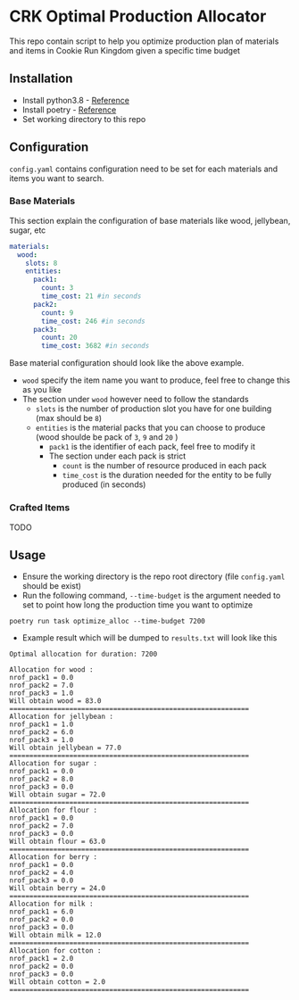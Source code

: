 # CRK Optimal Production Allocator

This repo contain script to help you optimize production plan of materials and items in Cookie Run Kingdom given a specific time budget

## Installation

- Install python3.8 - [Reference](https://realpython.com/installing-python/)
- Install poetry - [Reference](https://python-poetry.org/docs/)
- Set working directory to this repo

## Configuration

`config.yaml` contains configuration need to be set for each materials and items you want to search.

### Base Materials

This section explain the configuration of base materials like wood, jellybean, sugar, etc

```yaml
materials:
  wood:
    slots: 8
    entities:
      pack1:
        count: 3
        time_cost: 21 #in seconds
      pack2:
        count: 9
        time_cost: 246 #in seconds
      pack3:
        count: 20
        time_cost: 3682 #in seconds
```

Base material configuration should look like the above example.

- `wood` specify the item name you want to produce, feel free to change this as you like
- The section under `wood` however need to follow the standards
  - `slots` is the number of production slot you have for one building (max should be `8`)
  - `entities` is the material packs that you can choose to produce (wood shoulde be pack of `3`, `9` and `20` )
    - `pack1` is the identifier of each pack, feel free to modify it
    - The section under each pack is strict
      - `count` is the number of resource produced in each pack
      - `time_cost` is the duration needed for the entity to be fully produced (in seconds)

### Crafted Items

TODO

## Usage

- Ensure the working directory is the repo root directory (file `config.yaml` should be exist)
- Run the following command, `--time-budget` is the argument needed to set to point how long the production time you want to optimize

```shell
poetry run task optimize_alloc --time-budget 7200
```

- Example result which will be dumped to `results.txt` will look like this

```
Optimal allocation for duration: 7200

Allocation for wood :
nrof_pack1 = 0.0
nrof_pack2 = 7.0
nrof_pack3 = 1.0
Will obtain wood = 83.0
============================================================
Allocation for jellybean :
nrof_pack1 = 1.0
nrof_pack2 = 6.0
nrof_pack3 = 1.0
Will obtain jellybean = 77.0
============================================================
Allocation for sugar :
nrof_pack1 = 0.0
nrof_pack2 = 8.0
nrof_pack3 = 0.0
Will obtain sugar = 72.0
============================================================
Allocation for flour :
nrof_pack1 = 0.0
nrof_pack2 = 7.0
nrof_pack3 = 0.0
Will obtain flour = 63.0
============================================================
Allocation for berry :
nrof_pack1 = 0.0
nrof_pack2 = 4.0
nrof_pack3 = 0.0
Will obtain berry = 24.0
============================================================
Allocation for milk :
nrof_pack1 = 6.0
nrof_pack2 = 0.0
nrof_pack3 = 0.0
Will obtain milk = 12.0
============================================================
Allocation for cotton :
nrof_pack1 = 2.0
nrof_pack2 = 0.0
nrof_pack3 = 0.0
Will obtain cotton = 2.0
============================================================
```
